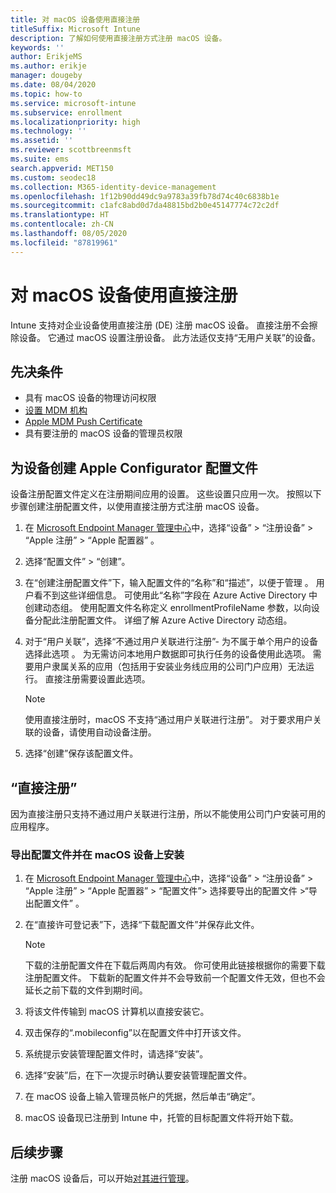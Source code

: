 ```yaml
---
title: 对 macOS 设备使用直接注册
titleSuffix: Microsoft Intune
description: 了解如何使用直接注册方式注册 macOS 设备。
keywords: ''
author: ErikjeMS
ms.author: erikje
manager: dougeby
ms.date: 08/04/2020
ms.topic: how-to
ms.service: microsoft-intune
ms.subservice: enrollment
ms.localizationpriority: high
ms.technology: ''
ms.assetid: ''
ms.reviewer: scottbreenmsft
ms.suite: ems
search.appverid: MET150
ms.custom: seodec18
ms.collection: M365-identity-device-management
ms.openlocfilehash: 1f12b90dd49dc9a9783a39fb78d74c40c6838b1e
ms.sourcegitcommit: c1afc8abd0d7da48815bd2b0e45147774c72c2df
ms.translationtype: HT
ms.contentlocale: zh-CN
ms.lasthandoff: 08/05/2020
ms.locfileid: "87819961"
---
```

# <a name="use-direct-enrollment-for-macos-devices"></a>对 macOS 设备使用直接注册

Intune 支持对企业设备使用直接注册 (DE) 注册 macOS 设备。 直接注册不会擦除设备。 它通过 macOS 设置注册设备。 此方法适仅支持“无用户关联”的设备。

## <a name="prerequisites"></a>先决条件

- 具有 macOS 设备的物理访问权限
- [设置 MDM 机构](../fundamentals/mdm-authority-set.md)
- [Apple MDM Push Certificate](apple-mdm-push-certificate-get.md)
 - 具有要注册的 macOS 设备的管理员权限

## <a name="create-an-apple-configurator-profile-for-devices"></a>为设备创建 Apple Configurator 配置文件

设备注册配置文件定义在注册期间应用的设置。 这些设置只应用一次。 按照以下步骤创建注册配置文件，以使用直接注册方式注册 macOS 设备。

1. 在 [Microsoft Endpoint Manager 管理中心](https://go.microsoft.com/fwlink/?linkid=2109431)中，选择“设备” > “注册设备” > “Apple 注册” > “Apple 配置器”   。

2.  选择“配置文件” > “创建”。

3. 在“创建注册配置文件”下，输入配置文件的“名称”和“描述”，以便于管理  。 用户看不到这些详细信息。 可使用此“名称”字段在 Azure Active Directory 中创建动态组。 使用配置文件名称定义 enrollmentProfileName 参数，以向设备分配此注册配置文件。 详细了解 Azure Active Directory 动态组。

4. 对于“用户关联”，选择“不通过用户关联进行注册”- 为不属于单个用户的设备选择此选项 。 为无需访问本地用户数据即可执行任务的设备使用此选项。 需要用户隶属关系的应用（包括用于安装业务线应用的公司门户应用）无法运行。 直接注册需要设置此选项。

     > [!NOTE]
     > 使用直接注册时，macOS 不支持“通过用户关联进行注册”。 对于要求用户关联的设备，请使用自动设备注册。

6. 选择“创建”保存该配置文件。

## <a name="direct-enrollment"></a>“直接注册”
因为直接注册只支持不通过用户关联进行注册，所以不能使用公司门户安装可用的应用程序。

### <a name="export-the-profile-and-install-on-macos-devices"></a>导出配置文件并在 macOS 设备上安装

1. 在 [Microsoft Endpoint Manager 管理中心](https://go.microsoft.com/fwlink/?linkid=2109431)中，选择“设备” > “注册设备” > “Apple 注册” > “Apple 配置器” > “配置文件”> 选择要导出的配置文件 >“导出配置文件”     。
2. 在“直接许可登记表”下，选择“下载配置文件”并保存此文件。  

     > [!NOTE]
     > 下载的注册配置文件在下载后两周内有效。 你可使用此链接根据你的需要下载注册配置文件。 下载新的配置文件并不会导致前一个配置文件无效，但也不会延长之前下载的文件到期时间。
         
3. 将该文件传输到 macOS 计算机以直接安装它。
4. 双击保存的“.mobileconfig”以在配置文件中打开该文件。
5. 系统提示安装管理配置文件时，请选择“安装”。
6. 选择“安装”后，在下一次提示时确认要安装管理配置文件。
7. 在 macOS 设备上输入管理员帐户的凭据，然后单击“确定”。
8. macOS 设备现已注册到 Intune 中，托管的目标配置文件将开始下载。

## <a name="next-steps"></a>后续步骤

注册 macOS 设备后，可以开始[对其进行管理](../remote-actions/device-management.md)。